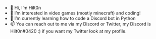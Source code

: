 - 👋 Hi, I’m Hilt0n
- 👀 I’m interested in video games (mostly minecraft) and coding!
- 🌱 I’m currently learning how to code a Discord bot in Python
- 📫 You can reach out to me via my Discord or Twitter, my Discord is Hilt0n#0420 :) if you want my Twitter look at my profile.

<!---
Hilt0nCode/Hilt0nCode is a ✨ special ✨ repository because its `README.md` (this file) appears on your GitHub profile.
You can click the Preview link to take a look at your changes.
--->

